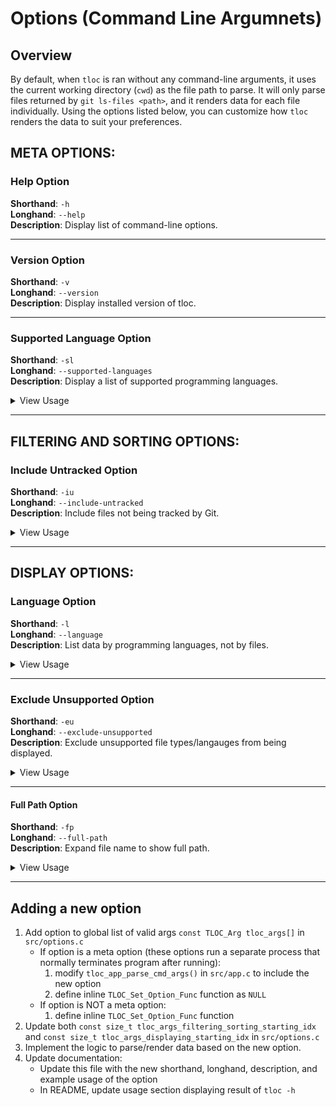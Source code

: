 # Options (Command Line Argumnets)

## Overview

By default, when `tloc` is ran without any command-line arguments, it uses the 
current working directory (`cwd`) as the file path to parse. It will only parse 
files returned by `git ls-files <path>`, and it renders data for each file individually. 
Using the options listed below, you can customize how `tloc` renders the data to 
suit your preferences.

## META OPTIONS:

### Help Option

**Shorthand**:   `-h`\
**Longhand**:    `--help`\
**Description**: Display list of command-line options.

---

### Version Option

**Shorthand**:   `-v`\
**Longhand**:    `--version`\
**Description**: Display installed version of tloc. 

---

### Supported Language Option

**Shorthand**:   `-sl`\
**Longhand**:    `--supported-languages`\
**Description**: Display a list of supported programming languages.

<details>
<summary>View Usage</summary>
<pre>
$ tloc -sl
----------------------------------
Language             Extensions
----------------------------------
C                    c
C/C++ Header         h, hpp
C++                  cpp
Markdown             md
JavaScript           js
TypeScript           ts
</pre>
Files with an unsupported language will be tracked as `N/A` where only total lines
is counted.
</details>

---

## FILTERING AND SORTING OPTIONS:

### Include Untracked Option

**Shorthand**:   `-iu`\
**Longhand**:    `--include-untracked`\
**Description**: Include files not being tracked by Git. 

<details>
<summary>View Usage</summary>
<pre>
$ git status
On branch main
Your branch is up to date with 'origin/main'.

Untracked files:
  (use "git add <file>..." to include in what will be committed)
        src/file_not_tracked.c

no changes added to commit (use "git add" and/or "git commit -a")
</pre>

Using git status, you can see `src/file_not_tracked.c` is an untracked file. Therefore,
running `tloc` without `-iu` flag, will ignore the untracked file. 

<pre> 
$ tloc src
------------------------------------------------------------------------------------------------
File name                                    blank        comment           code          total
------------------------------------------------------------------------------------------------
./app.c                                         55             21            367            443
./app.h                                          6              0             30             36
./language.c                                    10             18             50             78
./language.h                                     4              0             13             17
./summary.c                                      2              3             19             24
./summary.h                                      4              0             21             25
./tloc.c                                         3              0             15             18
./utils.c                                       16             40             49            105
./utils.h                                        2              0              7              9
------------------------------------------------------------------------------------------------
TOTAL:                                         102             82            571            755
------------------------------------------------------------------------------------------------
</pre>
<pre>
$ tloc src -iu
------------------------------------------------------------------------------------------------
File name                                    blank        comment           code          total
------------------------------------------------------------------------------------------------
./utils.h                                        2              0              7              9
./language.h                                     4              0             13             17
./app.h                                          6              0             30             36
./summary.c                                      2              3             19             24
./utils.c                                       16             40             49            105
./file_not_tracked.c                             0              0              0              0
./language.c                                    10             18             50             78
./summary.h                                      4              0             21             25
./tloc.c                                         3              0             15             18
./app.c                                         55             21            367            443
------------------------------------------------------------------------------------------------
TOTAL:                                         102             82            571            755
------------------------------------------------------------------------------------------------
</pre>
</details>

---

## DISPLAY OPTIONS:

### Language Option

**Shorthand**:   `-l`\
**Longhand**:    `--language`\
**Description**: List data by programming languages, not by files. 

<details>
<summary>View Usage</summary>
<pre>
$ tloc -l
-------------------------------------------------------------------------------------------
Language                 files          blank        comment           code          total
-------------------------------------------------------------------------------------------
N/A                          8              0              0              0            749
Markdown                     5            104              0            310            414
C                            5             86             82            500            668
C/C++ Header                 4             16              0             71             87
-------------------------------------------------------------------------------------------
TOTAL:                      22            206             82            881           1918
-------------------------------------------------------------------------------------------
</pre>
</details>

---

### Exclude Unsupported Option

**Shorthand**:   `-eu`\
**Longhand**:    `--exclude-unsupported`\
**Description**: Exclude unsupported file types/langauges from being displayed. 

<details>
<summary>View Usage</summary>
<pre>
$ tloc -l -eu
-------------------------------------------------------------------------------------------
Language                 files          blank        comment           code          total
-------------------------------------------------------------------------------------------
Markdown                     5            111              0            324            435
C                            5             86             82            500            668
C/C++ Header                 4             16              0             71             87
-------------------------------------------------------------------------------------------
TOTAL:                      14            213             82            895           1190
-------------------------------------------------------------------------------------------
</pre>
<pre>
$ tloc -l
-------------------------------------------------------------------------------------------
Language                 files          blank        comment           code          total
-------------------------------------------------------------------------------------------
N/A                          8              0              0              0            749
Markdown                     5            104              0            310            414
C                            5             86             82            500            668
C/C++ Header                 4             16              0             71             87
-------------------------------------------------------------------------------------------
TOTAL:                      22            206             82            881           1918
-------------------------------------------------------------------------------------------
</pre>

Comparing `tloc -l -eu` and `tloc -l`, you can see that the `N/A` grouping is no 
longer being rendered. If you omit `-l` option, files whose supported language 
is not known, will also not be displayed.

</details>

---

#### Full Path Option

**Shorthand**:   `-fp`\
**Longhand**:    `--full-path`\
**Description**: Expand file name to show full path. 

<details>
<summary>View Usage</summary>
<pre>
$ tloc ../aoc/2023/src -iu -fp
------------------------------------------------------------------------------------------------
File name                                    blank        comment           code          total
------------------------------------------------------------------------------------------------
../aoc/2023/src/day_05/day_05.cpp               10              4             55             69
../aoc/2023/src/day_05/day_05.h                  3              0              8             11
../aoc/2023/src/day_02/day_02.cpp                3              0             87             90
../aoc/2023/src/day_02/day_02.h                  3              0              8             11
../aoc/2023/src/day_03/day_03.h                  3              0              8             11
../aoc/2023/src/day_03/day_03.cpp                5              0            110            115
../aoc/2023/src/day_04/day_04.cpp                3              0             70             73
../aoc/2023/src/day_04/day_04.h                  3              0              8             11
../aoc/2023/src/template/day_x.h                 3              0              8             11
../aoc/2023/src/template/day_x.cpp               2              0              8             10
../aoc/2023/src/day_01/day_01.cpp                5              0             68             73
../aoc/2023/src/day_01/day_01.h                  3              0              8             11
../aoc/2023/src/day_06/day_06.cpp                7              0             67             74
../aoc/2023/src/day_06/day_06.h                  3              0              8             11
../aoc/2023/src/day_08/day_08.h                  3              0              8             11
../aoc/2023/src/day_08/day_08.cpp               15              0             98            113
../aoc/2023/src/day_09/day_09.h                  3              0              8             11
../aoc/2023/src/day_09/day_09.cpp                8              0             79             87
../aoc/2023/src/day_07/day_07.h                  3              0              8             11
../aoc/2023/src/day_07/day_07.cpp               19              3            133            155
../aoc/2023/src/main.cpp                         6              0            104            110
------------------------------------------------------------------------------------------------
TOTAL:                                         113              7            959           1079
------------------------------------------------------------------------------------------------
</pre>
<pre>
$ tloc ../aoc/2023/src -iu
------------------------------------------------------------------------------------------------
File name                                    blank        comment           code          total
------------------------------------------------------------------------------------------------
./day_05/day_05.cpp                             10              4             55             69
./day_05/day_05.h                                3              0              8             11
./day_02/day_02.cpp                              3              0             87             90
./day_02/day_02.h                                3              0              8             11
./day_03/day_03.h                                3              0              8             11
./day_03/day_03.cpp                              5              0            110            115
./day_04/day_04.cpp                              3              0             70             73
./day_04/day_04.h                                3              0              8             11
./template/day_x.h                               3              0              8             11
./template/day_x.cpp                             2              0              8             10
./day_01/day_01.cpp                              5              0             68             73
./day_01/day_01.h                                3              0              8             11
./day_06/day_06.cpp                              7              0             67             74
./day_06/day_06.h                                3              0              8             11
./day_08/day_08.h                                3              0              8             11
./day_08/day_08.cpp                             15              0             98            113
./day_09/day_09.h                                3              0              8             11
./day_09/day_09.cpp                              8              0             79             87
./day_07/day_07.h                                3              0              8             11
./day_07/day_07.cpp                             19              3            133            155
./main.cpp                                       6              0            104            110
------------------------------------------------------------------------------------------------
TOTAL:                                         113              7            959           1079
------------------------------------------------------------------------------------------------
</pre>

By default, if `-fp` is not passed in and the provided path is a directory of files,
`tloc` will trim the provided path from each individual file name to save on space
when displaying.

</details>

---

## Adding a new option

1. Add option to global list of valid args `const TLOC_Arg tloc_args[]` in `src/options.c`
    - If option is a meta option (these options run a separate process that normally terminates program after running): 
        1. modify `tloc_app_parse_cmd_args()` in `src/app.c` to include the new option
        1. define inline `TLOC_Set_Option_Func` function as `NULL`
    - If option is NOT a meta option:
        1. define inline `TLOC_Set_Option_Func` function
1. Update both `const size_t tloc_args_filtering_sorting_starting_idx` and `const size_t tloc_args_displaying_starting_idx` in `src/options.c`
1. Implement the logic to parse/render data based on the new option.
1. Update documentation:
    - Update this file with the new shorthand, longhand, description, and example usage of the option
    - In README, update usage section displaying result of `tloc -h`  
